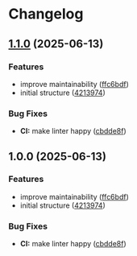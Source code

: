 # Changelog

## [1.1.0](https://github.com/meysam81/healthchecks-client/compare/v1.0.0...v1.1.0) (2025-06-13)


### Features

* improve maintainability ([ffc6bdf](https://github.com/meysam81/healthchecks-client/commit/ffc6bdf2339c8a49d1518021af9932601674cb1a))
* initial structure ([4213974](https://github.com/meysam81/healthchecks-client/commit/4213974757a5aff6d52d5e749a78a9a2c021eb12))


### Bug Fixes

* **CI:** make linter happy ([cbdde8f](https://github.com/meysam81/healthchecks-client/commit/cbdde8f46453120976d555a9078fcfb8b4ef2587))

## 1.0.0 (2025-06-13)


### Features

* improve maintainability ([ffc6bdf](https://github.com/meysam81/healthchecks-client/commit/ffc6bdf2339c8a49d1518021af9932601674cb1a))
* initial structure ([4213974](https://github.com/meysam81/healthchecks-client/commit/4213974757a5aff6d52d5e749a78a9a2c021eb12))


### Bug Fixes

* **CI:** make linter happy ([cbdde8f](https://github.com/meysam81/healthchecks-client/commit/cbdde8f46453120976d555a9078fcfb8b4ef2587))
